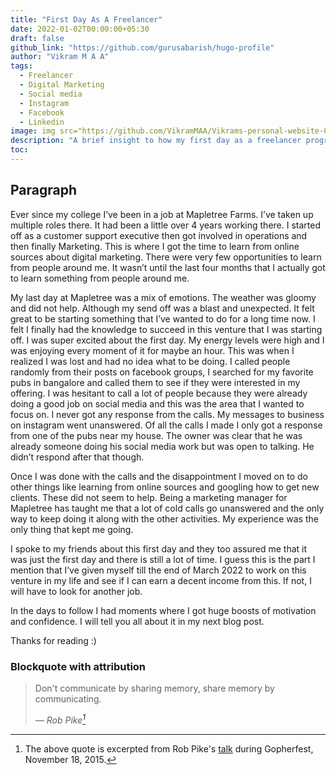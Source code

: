 ```yaml
---
title: "First Day As A Freelancer"
date: 2022-01-02T00:00:00+05:30
draft: false
github_link: "https://github.com/gurusabarish/hugo-profile"
author: "Vikram M A A"
tags:
  - Freelancer
  - Digital Marketing
  - Social media
  - Instagram
  - Facebook
  - Linkedin
image: img src="https://github.com/VikramMAA/Vikrams-personal-website-0.2/blob/ad2e63a461e1fb0afdc970f0d504bb7c0fafda42/exampleSite/static/images/firstdayasfreelancerblog.png"
description: "A brief insight to how my first day as a freelancer progressed."
toc: 
---
```


<!--more-->

## Paragraph

Ever since my college I’ve been in a job at Mapletree Farms. I’ve taken up multiple roles there. It had been a little over 4 years working there. I started off as a customer support executive then got involved in operations and then finally Marketing. This is where I got the time to learn from online sources about digital marketing. There were very few opportunities to learn from people around me. It wasn’t until the last four months that I actually got to learn something from people around me.

My last day at Mapletree was a mix of emotions. The weather was gloomy and did not help. Although my send off was a blast and unexpected. It felt great to be starting something that I’ve wanted to do for a long time now. I felt I finally had the knowledge to succeed in this venture that I was starting off.
I was super excited about the first day. My energy levels were high and I was enjoying every moment of it for maybe an hour. This was when I realized I was lost and had no idea what to be doing. I called people randomly from their posts on facebook groups, I searched for my favorite pubs in bangalore and called them to see if they were interested in my offering. I was hesitant to call a lot of people because they were already doing a good job on social media and this was the area that I wanted to focus on. I never got any response from the calls. My messages to business on instagram went unanswered. Of all the calls I made I only got a response from one of the pubs near my house. The owner was clear that he was already someone doing his social media work but was open to talking. He didn’t respond after that though. 

Once I was done with the calls and the disappointment I moved on to do other things like learning from online sources and googling how to get new clients. These did not seem to help.
Being a marketing manager for Mapletree has taught me that a lot of cold calls go unanswered and the only way to keep doing it along with the other activities. My experience was the only thing that kept me going.

I spoke to my friends about this first day and they too assured me that it was just the first day and there is still a lot of time.
I guess this is the part I mention that I’ve given myself till the end of March 2022 to work on this venture in my life and see if I can earn a decent income from this. If not, I will have to look for another job.

In the days to follow I had moments where I got huge boosts of motivation and confidence. I will tell you all about it in my next blog post.

Thanks for reading :)


### Blockquote with attribution


> Don't communicate by sharing memory, share memory by communicating.</p>
> — <cite>Rob Pike[^1]</cite>


[^1]: The above quote is excerpted from Rob Pike's [talk](https://www.youtube.com/watch?v=PAAkCSZUG1c) during Gopherfest, November 18, 2015.


